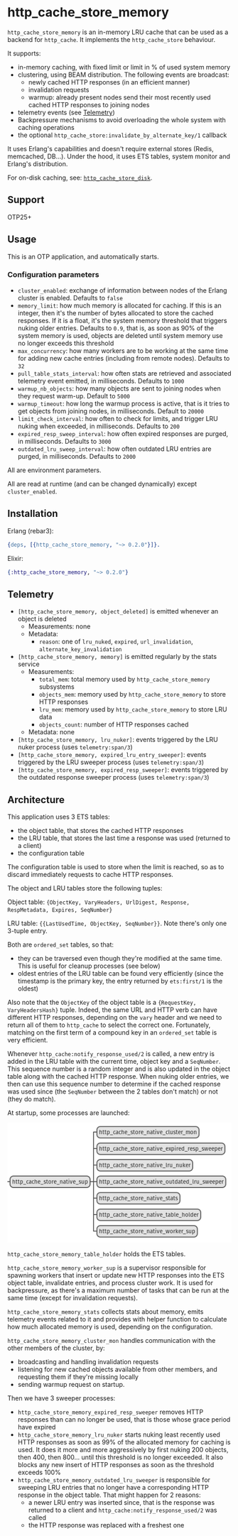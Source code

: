 http_cache_store_memory
=====

`http_cache_store_memory` is an in-memory LRU cache that can be used as a backend for `http_cache`.
It implements the `http_cache_store` behaviour.

It supports:
- in-memory caching, with fixed limit or limit in % of used system memory
- clustering, using BEAM distribution. The following events are broadcast:
  - newly cached HTTP responses (in an efficient manner)
  - invalidation requests
  - warmup: already present nodes send their most recently used cached HTTP responses to joining nodes
- telemetry events (see [Telemetry](#telemetry))
- Backpressure mechanisms to avoid overloading the whole system with caching operations
- the optional `http_cache_store:invalidate_by_alternate_key/1` callback

It uses Erlang's capabilities and doesn't require external stores (Redis, memcached, DB...).
Under the hood, it uses ETS tables, system monitor and Erlang's distribution.

For on-disk caching, see: [`http_cache_store_disk`](https://github.com/tanguilp/http_cache_store_disk).

## Support

OTP25+

## Usage

This is an OTP application, and automatically starts.

### Configuration parameters

- `cluster_enabled`: exchange of information between nodes of the Erlang cluster is enabled.
Defaults to `false`
- `memory_limit`: how much memory is allocated for caching. If this is an integer, then it's the
number of bytes allocated to store the cached responses. If it is a float, it's the system memory
threshold that triggers nuking older entries. Defaults to `0.9`, that is, as soon as 90% of the
system memory is used, objects are deleted until system memory use no longer exceeds this threshold
- `max_concurrency`: how many workers are to be working at the same time for adding new cache
entries (including from remote nodes). Defaults to `32`
- `pull_table_stats_interval`: how often stats are retrieved and associated telemetry event emitted,
in milliseconds. Defaults to `1000`
- `warmup_nb_objects`: how many objects are sent to joining nodes when they request warm-up.
Default to `5000`
- `warmup_timeout`: how long the warmup process is active, that is it tries to get objects from
joining nodes, in milliseconds. Default to `20000`
- `limit_check_interval`: how often to check for limits, and trigger LRU nuking when exceeded, in
milliseconds. Defaults to `200`
- `expired_resp_sweep_interval`: how often expired responses are purged, in milliseconds.
Defaults to `3000`
- `outdated_lru_sweep_interval`: how often outdated LRU entries are purged, in milliseconds.
Defaults to `2000`

All are environment parameters.

All are read at runtime (and can be changed dynamically) except `cluster_enabled`.

## Installation

Erlang (rebar3):

```erlang
{deps, [{http_cache_store_memory, "~> 0.2.0"}]}.
```

Elixir:

```elixir
{:http_cache_store_memory, "~> 0.2.0"}
```

## Telemetry

- `[http_cache_store_memory, object_deleted]` is emitted whenever an object is deleted
  - Measurements: none
  - Metadata:
    - `reason`: one of `lru_nuked`, `expired`, `url_invalidation`, `alternate_key_invalidation`
- `[http_cache_store_memory, memory]` is emitted regularly by the stats service
  - Measurements:
    - `total_mem`: total memory used by `http_cache_store_memory` subsystems
    - `objects_mem`: memory used by `http_cache_store_memory` to store HTTP responses
    - `lru_mem`: memory used by `http_cache_store_memory` to store LRU data
    - `objects_count`: number of HTTP responses cached
  - Metadata: none
- `[http_cache_store_memory, lru_nuker]`: events triggered by the LRU nuker process
(uses `telemetry:span/3`)
- `[http_cache_store_memory, expired_lru_entry_sweeper]`: events triggered by the LRU sweeper process
(uses `telemetry:span/3`)
- `[http_cache_store_memory, expired_resp_sweeper]`: events triggered by the outdated response
sweeper process (uses `telemetry:span/3`)

## Architecture

This application uses 3 ETS tables:
- the object table, that stores the cached HTTP responses
- the LRU table, that stores the last time a response was used (returned to a client)
- the configuration table

The configuration table is used to store when the limit is reached, so as to discard immediately
requests to cache HTTP responses.

The object and LRU tables store the following tuples:

Object table: `{ObjectKey, VaryHeaders, UrlDigest, Response, RespMetadata, Expires, SeqNumber}`

LRU table: `{{LastUsedTime, ObjectKey, SeqNumber}}`. Note there's only one 3-tuple entry.

Both are `ordered_set` tables, so that:
- they can be traversed even though they're modified at the same time. This is useful for cleanup
processes (see below)
- oldest entries of the LRU table can be found very efficiently (since the timestamp is the primary
key, the entry returned by `ets:first/1` is the oldest)

Also note that the `ObjectKey` of the object table is a `{RequestKey, VaryHeadersHash}` tuple.
Indeed, the same URL and HTTP verb can have different HTTP responses, depending on the `vary` header
and we need to return all of them to `http_cache` to select the correct one. Fortunately, matching
on the first term of a compound key in an `ordered_set` table is very efficient.

Whenever `http_cache:notify_response_used/2` is called, a new entry is added in the LRU table
with the current time, object key and a `SeqNumber`. This sequence number is a random integer and
is also updated in the object table along with the cached HTTP response. When nuking older entries,
we then can use this sequence number to determine if the cached response was used since
(the `SeqNumber` between the 2 tables don't match) or not (they do match).

At startup, some processes are launched:

![Screenshot of the supervision tree](https://raw.githubusercontent.com/tanguilp/http_cache_store_memory/master/supervision_tree.png)

`http_cache_store_memory_table_holder` holds the ETS tables.

`http_cache_store_memory_worker_sup` is a supervisor responsible for spawning workers that
insert or update new HTTP responses into the ETS object table, invalidate entries, and process
cluster work. It is used for backpressure, as there's a maximum number of tasks that can be run at
the same time (except for invalidation requests).

`http_cache_store_memory_stats` collects stats about memory, emits telemetry events related to
it and provides with helper function to calculate how much allocated memory is used, depending on
the configuration.

`http_cache_store_memory_cluster_mon` handles communication with the other members of the cluster,
by:
- broadcasting and handling invalidation requests
- listening for new cached objects available from other members, and requesting them if they're
missing locally
- sending warmup request on startup.

Then we have 3 sweeper processes:
- `http_cache_store_memory_expired_resp_sweeper` removes HTTP responses than can no longer be used,
that is those whose grace period have expired
- `http_cache_store_memory_lru_nuker` starts nuking least recently used HTTP responses as soon
as 99% of the allocated memory for caching is used. It does it more and more aggressively by first
nuking 200 objects, then 400, then 800... until this threshold is no longer exceeded. It also blocks
any new insert of HTTP responses as soon as the threshold exceeds 100%
- `http_cache_store_memory_outdated_lru_sweeper` is responsible for sweeping LRU entries that no
longer have a corresponding HTTP response in the object table. That might happen for 2 reasons:
  - a newer LRU entry was inserted since, that is the response was returned to a client and
  `http_cache:notify_response_used/2` was called
  - the HTTP response was replaced with a freshest one
